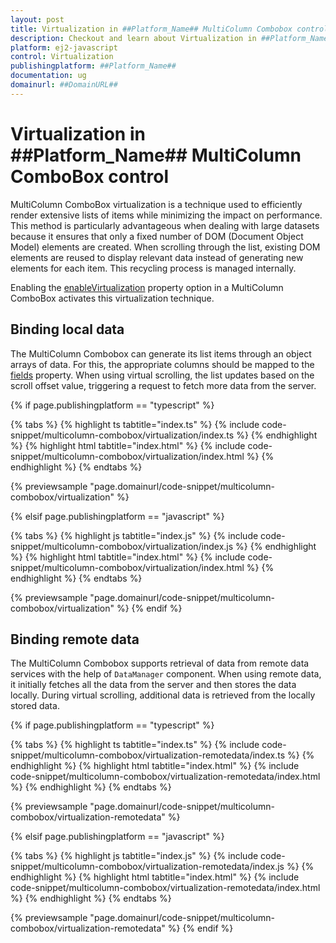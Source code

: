 ```yaml
---
layout: post
title: Virtualization in ##Platform_Name## MultiColumn Combobox control | Syncfusion
description: Checkout and learn about Virtualization in ##Platform_Name## MultiColumn Combobox control of Syncfusion Essential JS 2 and more.
platform: ej2-javascript
control: Virtualization
publishingplatform: ##Platform_Name##
documentation: ug
domainurl: ##DomainURL##
---
```


# Virtualization in ##Platform_Name## MultiColumn ComboBox control

MultiColumn ComboBox virtualization is a technique used to efficiently render extensive lists of items while minimizing the impact on performance. This method is particularly advantageous when dealing with large datasets because it ensures that only a fixed number of DOM (Document Object Model) elements are created. When scrolling through the list, existing DOM elements are reused to display relevant data instead of generating new elements for each item. This recycling process is managed internally.

Enabling the [enableVirtualization](../api/multicolumn-combobox#enablevirtualization) property option in a MultiColumn ComboBox activates this virtualization technique.

## Binding local data

The MultiColumn Combobox can generate its list items through an object arrays of data. For this, the appropriate columns should be mapped to the [fields](../api/multicolumn-combobox#fields) property. When using virtual scrolling, the list updates based on the scroll offset value, triggering a request to fetch more data from the server.

{% if page.publishingplatform == "typescript" %}

{% tabs %}
{% highlight ts tabtitle="index.ts" %}
{% include code-snippet/multicolumn-combobox/virtualization/index.ts %}
{% endhighlight %}
{% highlight html tabtitle="index.html" %}
{% include code-snippet/multicolumn-combobox/virtualization/index.html %}
{% endhighlight %}
{% endtabs %}
        
{% previewsample "page.domainurl/code-snippet/multicolumn-combobox/virtualization" %}

{% elsif page.publishingplatform == "javascript" %}

{% tabs %}
{% highlight js tabtitle="index.js" %}
{% include code-snippet/multicolumn-combobox/virtualization/index.js %}
{% endhighlight %}
{% highlight html tabtitle="index.html" %}
{% include code-snippet/multicolumn-combobox/virtualization/index.html %}
{% endhighlight %}
{% endtabs %}

{% previewsample "page.domainurl/code-snippet/multicolumn-combobox/virtualization" %}
{% endif %}

## Binding remote data

The MultiColumn Combobox supports retrieval of data from remote data services with the help of `DataManager` component. When using remote data, it initially fetches all the data from the server and then stores the data locally. During virtual scrolling, additional data is retrieved from the locally stored data.

{% if page.publishingplatform == "typescript" %}

{% tabs %}
{% highlight ts tabtitle="index.ts" %}
{% include code-snippet/multicolumn-combobox/virtualization-remotedata/index.ts %}
{% endhighlight %}
{% highlight html tabtitle="index.html" %}
{% include code-snippet/multicolumn-combobox/virtualization-remotedata/index.html %}
{% endhighlight %}
{% endtabs %}
        
{% previewsample "page.domainurl/code-snippet/multicolumn-combobox/virtualization-remotedata" %}

{% elsif page.publishingplatform == "javascript" %}

{% tabs %}
{% highlight js tabtitle="index.js" %}
{% include code-snippet/multicolumn-combobox/virtualization-remotedata/index.js %}
{% endhighlight %}
{% highlight html tabtitle="index.html" %}
{% include code-snippet/multicolumn-combobox/virtualization-remotedata/index.html %}
{% endhighlight %}
{% endtabs %}

{% previewsample "page.domainurl/code-snippet/multicolumn-combobox/virtualization-remotedata" %}
{% endif %}